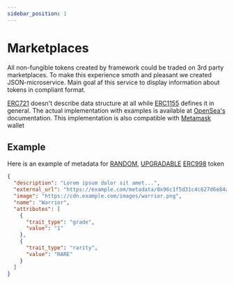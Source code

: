 ```yaml
---
sidebar_position: 1
---
```


# Marketplaces

All non-fungible tokens created by framework could be traded on 3rd party marketplaces. To make this experience smoth
and pleasant we created JSON-microservice. Main goal af this service to display information about tokens in compliant
format.

[ERC721](https://eips.ethereum.org/EIPS/eip-721) doesn't describe data structure at all
while [ERC1155](https://eips.ethereum.org/EIPS/eip-1155) defines it in general. The actual implementation with
examples is available at [OpenSea's](https://docs.opensea.io/docs/category/metadata-standards) documentation. This
implementation is also compatible
with [Metamask](https://metamask.zendesk.com/hc/en-us/articles/360058238591-NFT-tokens-in-your-MetaMask-wallet) wallet

## Example

Here is an example of metadata for [RANDOM](/docs/integrations/chain-link/), [UPGRADABLE](/docs/admin-panel/mechanics/grade/) [ERC998](/docs/category/erc998/) token

```json
{
  "description": "Lorem ipsum dolor sit amet...",
  "external_url": "https://example.com/metadata/0x96c1f5d31c4c627d6e84a046d4790cac4f17d3ed/1",
  "image": "https://cdn.example.com/images/warrior.png",
  "name": "Warrior",
  "attributes": [
    {
      "trait_type": "grade",
      "value": "1"
    },
    {
      "trait_type": "rarity",
      "value": "RARE"
    }
  ]
}
```
